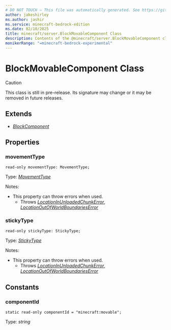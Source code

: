 ```yaml
---
# DO NOT TOUCH — This file was automatically generated. See https://github.com/mojang/minecraftapidocsgenerator to modify descriptions, examples, etc.
author: jakeshirley
ms.author: jashir
ms.service: minecraft-bedrock-edition
ms.date: 02/10/2025
title: minecraft/server.BlockMovableComponent Class
description: Contents of the @minecraft/server.BlockMovableComponent class.
monikerRange: "=minecraft-bedrock-experimental"
---
```

# BlockMovableComponent Class

> [!CAUTION]
> This class is still in pre-release.  Its signature may change or it may be removed in future releases.

## Extends
- [*BlockComponent*](BlockComponent.md)

## Properties

### **movementType**
`read-only movementType: MovementType;`

Type: [*MovementType*](MovementType.md)

Notes:
  - This property can throw errors when used.
    - Throws [*LocationInUnloadedChunkError*](LocationInUnloadedChunkError.md), [*LocationOutOfWorldBoundariesError*](LocationOutOfWorldBoundariesError.md)

### **stickyType**
`read-only stickyType: StickyType;`

Type: [*StickyType*](StickyType.md)

Notes:
  - This property can throw errors when used.
    - Throws [*LocationInUnloadedChunkError*](LocationInUnloadedChunkError.md), [*LocationOutOfWorldBoundariesError*](LocationOutOfWorldBoundariesError.md)

## Constants

### **componentId**
`static read-only componentId = "minecraft:movable";`

Type: *string*
